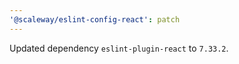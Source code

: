 ```yaml
---
'@scaleway/eslint-config-react': patch
---
```


Updated dependency `eslint-plugin-react` to `7.33.2`.
